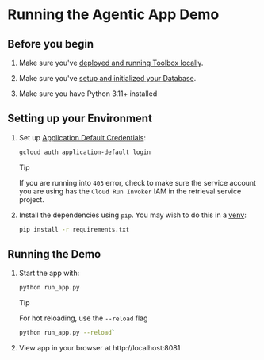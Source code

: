 # Running the Agentic App Demo

##  Before you begin

1. Make sure you've [deployed and running Toolbox
   locally](../README.md#toolbox-setup).

1. Make sure you've [setup and initialized your
   Database](../README.md#database-setup).


1. Make sure you have Python 3.11+ installed

## Setting up your Environment

1. Set up [Application Default Credentials](https://cloud.google.com/docs/authentication/application-default-credentials#GAC):

    ```bash
    gcloud auth application-default login
    ```
    > [!TIP]
    > If you are running into `403` error, check to make sure the service
    > account you are using has the `Cloud Run Invoker` IAM in the retrieval
    > service project.

1. Install the dependencies using `pip`. You may wish to do this in a
   [venv](https://docs.python.org/3/library/venv.html):

    ```bash
    pip install -r requirements.txt
    ```

## Running the Demo

1. Start the app with:

    ```bash
    python run_app.py
    ```

    > [!TIP]
    > For hot reloading, use the `--reload` flag
    > ```bash
    > python run_app.py --reload`
    > ```

1. View app in your browser at http://localhost:8081

